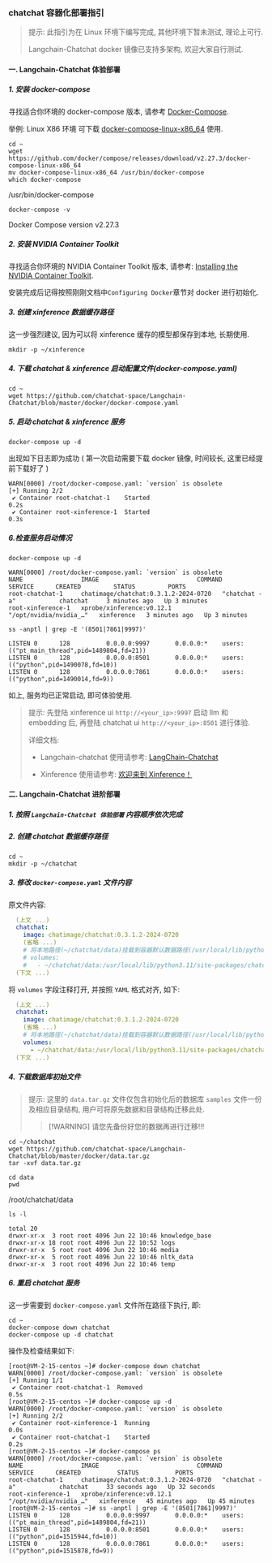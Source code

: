 ### chatchat 容器化部署指引

> 提示: 此指引为在 Linux 环境下编写完成, 其他环境下暂未测试, 理论上可行.
> 
> Langchain-Chatchat docker 镜像已支持多架构, 欢迎大家自行测试.

#### 一. Langchain-Chatchat 体验部署

##### 1. 安装 docker-compose
寻找适合你环境的 docker-compose 版本, 请参考 [Docker-Compose](https://github.com/docker/compose).

举例: Linux X86 环境 可下载 [docker-compose-linux-x86_64](https://github.com/docker/compose/releases/download/v2.27.3/docker-compose-linux-x86_64) 使用.
```shell
cd ~
wget https://github.com/docker/compose/releases/download/v2.27.3/docker-compose-linux-x86_64
mv docker-compose-linux-x86_64 /usr/bin/docker-compose
which docker-compose
```
/usr/bin/docker-compose
```shell
docker-compose -v
```
Docker Compose version v2.27.3

##### 2. 安装 NVIDIA Container Toolkit
寻找适合你环境的 NVIDIA Container Toolkit 版本, 请参考: [Installing the NVIDIA Container Toolkit](https://docs.nvidia.com/datacenter/cloud-native/container-toolkit/latest/install-guide.html).

安装完成后记得按照刚刚文档中`Configuring Docker`章节对 docker 进行初始化. 

##### 3. 创建 xinference 数据缓存路径

这一步强烈建议, 因为可以将 xinference 缓存的模型都保存到本地, 长期使用. 
```shell
mkdir -p ~/xinference
```

##### 4. 下载 chatchat & xinference 启动配置文件(docker-compose.yaml)
```shell
cd ~
wget https://github.com/chatchat-space/Langchain-Chatchat/blob/master/docker/docker-compose.yaml
```

##### 5. 启动 chatchat & xinference 服务
```shell
docker-compose up -d
```
出现如下日志即为成功 ( 第一次启动需要下载 docker 镜像, 时间较长, 这里已经提前下载好了 )
```text
WARN[0000] /root/docker-compose.yaml: `version` is obsolete 
[+] Running 2/2
 ✔ Container root-chatchat-1    Started                                                                                             0.2s 
 ✔ Container root-xinference-1  Started                                                                                             0.3s
```

##### 6.检查服务启动情况
```shell
docker-compose up -d
```
```text
WARN[0000] /root/docker-compose.yaml: `version` is obsolete 
NAME                IMAGE                           COMMAND                  SERVICE      CREATED         STATUS         PORTS
root-chatchat-1     chatimage/chatchat:0.3.1.2-2024-0720   "chatchat -a"            chatchat     3 minutes ago   Up 3 minutes   
root-xinference-1   xprobe/xinference:v0.12.1       "/opt/nvidia/nvidia_…"   xinference   3 minutes ago   Up 3 minutes
```
```shell
ss -anptl | grep -E '(8501|7861|9997)'
```
```text
LISTEN 0      128          0.0.0.0:9997       0.0.0.0:*    users:(("pt_main_thread",pid=1489804,fd=21))
LISTEN 0      128          0.0.0.0:8501       0.0.0.0:*    users:(("python",pid=1490078,fd=10))        
LISTEN 0      128          0.0.0.0:7861       0.0.0.0:*    users:(("python",pid=1490014,fd=9))
```
如上, 服务均已正常启动, 即可体验使用.

> 提示: 先登陆 xinference ui `http://<your_ip>:9997` 启动 llm 和 embedding 后, 再登陆 chatchat ui `http://<your_ip>:8501` 进行体验.
> 
> 详细文档:
> - Langchain-chatchat 使用请参考: [LangChain-Chatchat](/README.md)
> 
> - Xinference 使用请参考: [欢迎来到 Xinference！](https://inference.readthedocs.io/zh-cn/latest/index.html)

#### 二. Langchain-Chatchat 进阶部署

##### 1. 按照 `Langchain-Chatchat 体验部署` 内容顺序依次完成

##### 2. 创建 chatchat 数据缓存路径
```shell
cd ~
mkdir -p ~/chatchat
```

##### 3. 修改 `docker-compose.yaml` 文件内容

原文件内容:
```yaml
  (上文 ...)
  chatchat:
    image: chatimage/chatchat:0.3.1.2-2024-0720
    (省略 ...)
    # 将本地路径(~/chatchat/data)挂载到容器默认数据路径(/usr/local/lib/python3.11/site-packages/chatchat/data)中
    # volumes:
    #   - ~/chatchat/data:/usr/local/lib/python3.11/site-packages/chatchat/data
  (下文 ...)
```
将 `volumes` 字段注释打开, 并按照 `YAML` 格式对齐, 如下:
```yaml
  (上文 ...)
  chatchat:
    image: chatimage/chatchat:0.3.1.2-2024-0720
    (省略 ...)
    # 将本地路径(~/chatchat/data)挂载到容器默认数据路径(/usr/local/lib/python3.11/site-packages/chatchat/data)中
    volumes:
      - ~/chatchat/data:/usr/local/lib/python3.11/site-packages/chatchat/data
  (下文 ...)
```

##### 4. 下载数据库初始文件

> 提示: 这里的 `data.tar.gz` 文件仅包含初始化后的数据库 `samples` 文件一份及相应目录结构, 用户可将原先数据和目录结构迁移此处.
> > [!WARNING] 请您先备份好您的数据再进行迁移!!!

```shell
cd ~/chatchat
wget https://github.com/chatchat-space/Langchain-Chatchat/blob/master/docker/data.tar.gz
tar -xvf data.tar.gz
```
```shell
cd data
pwd
```
/root/chatchat/data
```shell
ls -l
```
```text
total 20
drwxr-xr-x  3 root root 4096 Jun 22 10:46 knowledge_base
drwxr-xr-x 18 root root 4096 Jun 22 10:52 logs
drwxr-xr-x  5 root root 4096 Jun 22 10:46 media
drwxr-xr-x  5 root root 4096 Jun 22 10:46 nltk_data
drwxr-xr-x  3 root root 4096 Jun 22 10:46 temp
```
 
##### 6. 重启 chatchat 服务

这一步需要到 `docker-compose.yaml` 文件所在路径下执行, 即:
```shell
cd ~
docker-compose down chatchat
docker-compose up -d chatchat
```
操作及检查结果如下:
```text
[root@VM-2-15-centos ~]# docker-compose down chatchat
WARN[0000] /root/docker-compose.yaml: `version` is obsolete 
[+] Running 1/1
 ✔ Container root-chatchat-1  Removed                                                                                               0.5s 
[root@VM-2-15-centos ~]# docker-compose up -d
WARN[0000] /root/docker-compose.yaml: `version` is obsolete 
[+] Running 2/2
 ✔ Container root-xinference-1  Running                                                                                             0.0s 
 ✔ Container root-chatchat-1    Started                                                                                             0.2s
[root@VM-2-15-centos ~]# docker-compose ps
WARN[0000] /root/docker-compose.yaml: `version` is obsolete 
NAME                IMAGE                           COMMAND                  SERVICE      CREATED          STATUS          PORTS
root-chatchat-1     chatimage/chatchat:0.3.1.2-2024-0720   "chatchat -a"            chatchat     33 seconds ago   Up 32 seconds   
root-xinference-1   xprobe/xinference:v0.12.1       "/opt/nvidia/nvidia_…"   xinference   45 minutes ago   Up 45 minutes   
[root@VM-2-15-centos ~]# ss -anptl | grep -E '(8501|7861|9997)'
LISTEN 0      128          0.0.0.0:9997       0.0.0.0:*    users:(("pt_main_thread",pid=1489804,fd=21))
LISTEN 0      128          0.0.0.0:8501       0.0.0.0:*    users:(("python",pid=1515944,fd=10))        
LISTEN 0      128          0.0.0.0:7861       0.0.0.0:*    users:(("python",pid=1515878,fd=9))
```
